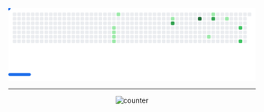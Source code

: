 <picture>
  <source media="(prefers-color-scheme: dark)" srcset="images/breakout-dark.svg" />
  <source media="(prefers-color-scheme: light)" srcset="images/breakout-light.svg" />
  <img alt="Breakout Game" src="images/breakout-light.svg" />
</picture>

---
<div style="text-align:center;">
  <img src="https://count.getloli.com/get/@Hatomoyo2721?theme=rule34" alt="counter" />
</div>
